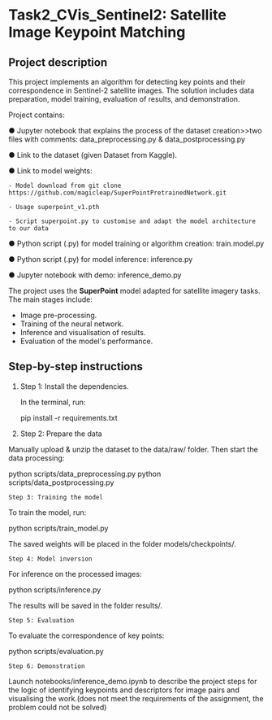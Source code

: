 # Task2_CVis_Sentinel2: Satellite Image Keypoint Matching

 
## Project description

This project implements an algorithm for detecting key points and their correspondence in Sentinel-2 satellite images. The solution includes data preparation, model training, evaluation of results, and demonstration.

Project contains:

● Jupyter notebook that explains the process of the dataset creation>>two files with comments: data_preprocessing.py & data_postprocessing.py

● Link to the dataset (given Dataset from Kaggle).

● Link to model weights: 

    - Model download from git clone https://github.com/magicleap/SuperPointPretrainedNetwork.git

    - Usage superpoint_v1.pth

    - Script superpoint.py to customise and adapt the model architecture to our data

● Python script (.py) for model training or algorithm creation: train.model.py

● Python script (.py) for model inference: inference.py

● Jupyter notebook with demo: inference_demo.py

The project uses the **SuperPoint** model adapted for satellite imagery tasks. The main stages include:
- Image pre-processing.
- Training of the neural network.
- Inference and visualisation of results.
- Evaluation of the model's performance.



 
## Step-by-step instructions

1. Step 1: Install the dependencies.
   
   In the terminal, run:
   
   pip install -r requirements.txt

2. Step 2: Prepare the data

Manually upload & unzip the dataset to the data/raw/ folder. Then start the data processing:

python scripts/data_preprocessing.py
python scripts/data_postprocessing.py

    Step 3: Training the model

To train the model, run:

python scripts/train_model.py

The saved weights will be placed in the folder models/checkpoints/.

    Step 4: Model inversion

For inference on the processed images:

python scripts/inference.py

The results will be saved in the folder results/.

    Step 5: Evaluation

To evaluate the correspondence of key points:

python scripts/evaluation.py

    Step 6: Demonstration

Launch notebooks/inference_demo.ipynb to describe the project steps for the logic of identifying keypoints and descriptors for image pairs and visualising the work.(does not meet the requirements of the assignment, the problem could not be solved)






